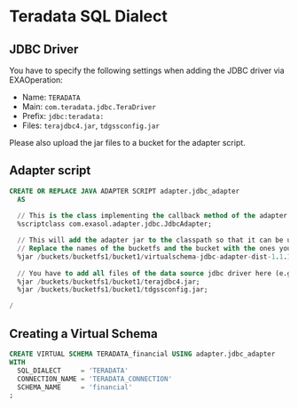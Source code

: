 # Teradata SQL Dialect

## JDBC Driver

You have to specify the following settings when adding the JDBC driver via EXAOperation:

* Name: `TERADATA`
* Main: `com.teradata.jdbc.TeraDriver`
* Prefix: `jdbc:teradata:`
* Files: `terajdbc4.jar`, `tdgssconfig.jar`

Please also upload the jar files to a bucket for the adapter script.

## Adapter script

```sql
CREATE OR REPLACE JAVA ADAPTER SCRIPT adapter.jdbc_adapter 
  AS
  
  // This is the class implementing the callback method of the adapter script
  %scriptclass com.exasol.adapter.jdbc.JdbcAdapter;

  // This will add the adapter jar to the classpath so that it can be used inside the adapter script
  // Replace the names of the bucketfs and the bucket with the ones you used.
  %jar /buckets/bucketfs1/bucket1/virtualschema-jdbc-adapter-dist-1.1.1.jar;
									 
  // You have to add all files of the data source jdbc driver here (e.g. MySQL or Hive)
  %jar /buckets/bucketfs1/bucket1/terajdbc4.jar;
  %jar /buckets/bucketfs1/bucket1/tdgssconfig.jar;

/
```

## Creating a Virtual Schema

```sql
CREATE VIRTUAL SCHEMA TERADATA_financial USING adapter.jdbc_adapter 
WITH
  SQL_DIALECT     = 'TERADATA'
  CONNECTION_NAME = 'TERADATA_CONNECTION'
  SCHEMA_NAME     = 'financial'
;
```